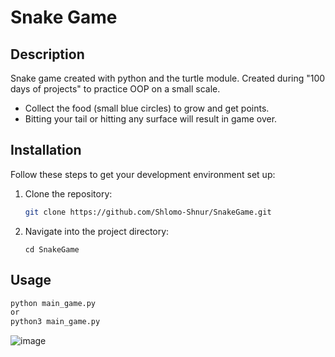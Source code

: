 # Snake Game

## Description
Snake game created with python and the turtle module. Created during "100 days of projects" to practice OOP on a small scale.
* Collect the food (small blue circles) to grow and get points.
* Bitting your tail or hitting any surface will result in game over.

## Installation
Follow these steps to get your development environment set up:

1. Clone the repository:
   ```bash
   git clone https://github.com/Shlomo-Shnur/SnakeGame.git
2. Navigate into the project directory:
   ```
   cd SnakeGame

## Usage
  ```bash
  python main_game.py
  or
  python3 main_game.py
  ```

![image](https://github.com/user-attachments/assets/91ffe4d6-e880-413b-85b8-f24e7bdcab8d)
